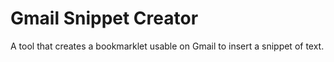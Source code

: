 # Gmail Snippet Creator
A tool that creates a bookmarklet usable on Gmail to insert a snippet of text.
